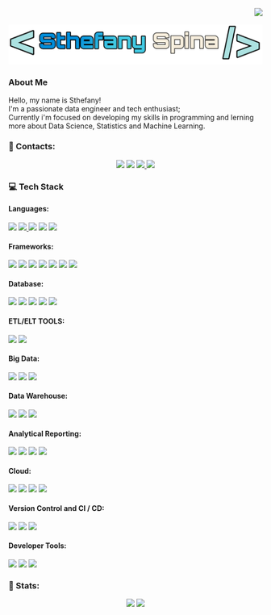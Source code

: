 <p align="right">
  <a href="https://visitorbadge.io/status?path=https%3A%2F%2Fgithub.com%2Fsthefanyspina"><img src="https://api.visitorbadge.io/api/visitors?path=https%3A%2F%2Fgithub.com%2Fsthefanyspina&style=for-the-badge&color=FFF9D0&logoColor=5AB2FF&logo=undefine"/></a>
</p>

<p align="center"><img src="https://github.com/sthefanyspina/sthefanyspina/blob/main/src/Picsart_24-05-15_14-48-19-560.png" width="600" /></p>

### About Me
<p>Hello, my name is Sthefany! </br>
I'm a passionate data engineer and tech enthusiast; </br>
Currently i'm focused on developing my skills in programming and lerning more about Data Science, Statistics and Machine Learning.<p/>

  
### 💬 Contacts:
<div align="center" >
<a href="https://www.linkedin.com/in/sthefany-spina-02bb11202" target="_blank"><img loading="lazy" src="https://img.shields.io/badge/linkedin-5AB2FF?style=for-the-badge&logoColor=FFF9D0&logo=linkedin"/></a> 
<a href = "mailto:sthefanyspina@gmail.com"><img loading="lazy" src="https://img.shields.io/badge/Gmail-5AB2FF?style=for-the-badge&logo=gmail&logoColor=FFF9D0" target="_blank"></a>
<a href="https://x.com/SSDataEng?t=K2PzUwo6HvP1jkxiXcIfyA&s=09/" target="blank"><img loading="lazy" src="https://img.shields.io/badge/X-5AB2FF?style=for-the-badge&logoColor=FFF9D0&logo=x"> </a>
<a href="https://sthefanys-tech.vercel.app/" target="blank"><img loading="lazy" src="https://img.shields.io/badge/Portfolio-FF5722?style=for-the-badge&logo=todoist&logoColor=white"> </a>
</div>

### 💻 Tech Stack
<h4>Languages:</h4>
<div>
  <a href="" target="_blank"><img loading="lazy" src="https://img.shields.io/badge/html5-%23E34F26.svg?style=for-the-badge&logo=html5&logoColor=white"></a> 
  <a href="" target="_blank"><img loading="lazy" src="https://img.shields.io/badge/css3-%231572B6.svg?style=for-the-badge&logo=css3&logoColor=white"> </a> 
  <a href="" target="_blank"><img loading="lazy" src="https://img.shields.io/badge/javascript-%23323330.svg?style=for-the-badge&logo=javascript&logoColor=%23F7DF1E"></a> 
  <a href="" target="_blank"><img loading="lazy" src="https://img.shields.io/badge/python-3670A0?style=for-the-badge&logo=python&logoColor=ffdd54"></a> 
  <a href="" target="_blank"><img loading="lazy" src="https://img.shields.io/badge/R-276DC3?style=for-the-badge&logo=r&logoColor=white"></a> 
</div>

<h4>Frameworks:</h4>
<div>
  <a href="" target="_blank"><img loading="lazy" src="https://img.shields.io/badge/Pandas-150458?logo=pandas&logoColor=fff"></a> 
  <a href="" target="_blank"><img loading="lazy" src="https://img.shields.io/badge/django-%23092E20.svg?style=for-the-badge&logo=django&logoColor=white"></a> 
  <a href="" target="_blank"><img loading="lazy" src="https://img.shields.io/badge/flask-%23000.svg?style=for-the-badge&logo=flask&logoColor=white"></a> 
  <a href="" target="_blank"><img loading="lazy" src="https://img.shields.io/badge/node.js-6DA55F?style=for-the-badge&logo=node.js&logoColor=white"></a> 
  <a href="" target="_blank"><img loading="lazy" src="https://custom-icon-badges.demolab.com/badge/Matplotlib-71D291?logo=matplotlib&logoColor=fff"></a>
  <a href="" target="_blank"><img loading="lazy" src="https://img.shields.io/badge/NumPy-4DABCF?logo=numpy&logoColor=fff"></a>
  <a href="" target="_blank"><img loading="lazy" src="https://img.shields.io/badge/-scikit--learn-%23F7931E?logo=scikit-learn&logoColor=white"></a>
</div>

<h4>Database:</h4>
<div>
  <a href="" target="_blank"><img loading="lazy" src="https://img.shields.io/badge/MySQL-00000F?style=for-the-badge&logo=mysql&logoColor=white"></a> 
  <a href="" target="_blank"><img loading="lazy" src="https://img.shields.io/badge/SQLite-000?style=for-the-badge&logo=sqlite&logoColor=07405E"></a> 
  <a href="" target="_blank"><img loading="lazy" src="https://img.shields.io/badge/PostgreSQL-000?style=for-the-badge&logo=postgresql"></a> 
  <a href="" target="_blank"><img loading="lazy" src="https://img.shields.io/badge/MongoDB-%234ea94b.svg?style=for-the-badge&logo=mongodb&logoColor=white"></a> 
  <a href="" target="_blank"><img loading="lazy" src="https://img.shields.io/badge/redis-%23DD0031.svg?style=for-the-badge&logo=redis&logoColor=white"></a>  
</div>

<h4>ETL/ELT TOOLS:</h4>
<div>
  <a href="" target="_blank"><img loading="lazy" src="https://img.shields.io/badge/Apache%20Airflow-017CEE?logo=apacheairflow&logoColor=fff&style=for-the-badge"></a>
  <a href="" target="_blank"><img loading="lazy" src="https://img.shields.io/badge/Databricks-FF3621?style=for-the-badge&logo=Databricks&logoColor=white"></a> 
</div>
    
<h4>Big Data:</h4>
<div>
  <a href="" target="_blank"><img loading="lazy" src="https://img.shields.io/badge/Apache%20Spark-E25A1C?logo=apachespark&logoColor=fff"></a>
  <a href="" target="_blank"><img loading="lazy" src="https://img.shields.io/badge/Apache%20Hadoop-66CCFF?style=for-the-badge&logo=apachehadoop&logoColor=black"></a>
  <a href="" target="_blank"><img loading="lazy" src="https://img.shields.io/badge/Apache%20Kafka-000?style=for-the-badge&logo=apachekafka"></a>
</div>

<h4>Data Warehouse:</h4>
<div>
    <a href="" target="_blank"><img loading="lazy" src="https://img.shields.io/badge/-Google Bard-886FBF?style=flat&logo=googlebard&logoColor=white"></a>
    <a href="" target="_blank"><img loading="lazy" src="https://img.shields.io/badge/-Amazon Redshift-8C4FFF?style=flat&logo=amazonredshift&logoColor=white"></a>
    <a href="" target="_blank"><img loading="lazy" src="https://img.shields.io/badge/Snowflake-29B5E8?logo=snowflake&logoColor=fff"></a>
</div>

<h4>Analytical Reporting:</h4>
<div>
  <a href="" target="_blank"><img loading="lazy" src="https://custom-icon-badges.demolab.com/badge/Power%20BI-F1C912?logo=power-bi&logoColor=fff"></a> 
  <a href="" target="_blank"><img loading="lazy" src="https://custom-icon-badges.demolab.com/badge/Tableau-0176D3?logo=tableau&logoColor=fff"></a> 
  <a href="" target="_blank"><img loading="lazy" src="https://img.shields.io/badge/Microsoft_Excel-217346?style=for-the-badge&logo=microsoft-excel&logoColor=white"></a>
  <a href="" target="_blank"><img loading="lazy" src="https://img.shields.io/badge/Looker-4285F4?logo=looker&logoColor=fff&style=for-the-badge"></a>
</div>

<h4>Cloud:</h4>
<div>
  <a href="" target="_blank"><img loading="lazy" src="https://img.shields.io/badge/AWS-000.svg?style=for-the-badge&logo=amazon-aws&logoColor=white"></a> 
  <a href="" target="_blank"><img loading="lazy" src="https://img.shields.io/badge/Azure-blue?style=for-the-badge&logo=microsoft%20azure&logoColor=blue&labelColor=FFFFFF&link=https%3A%2F%2Fimages.app.goo.gl%2FK7PN1jYJd57x4q7A8"></a> 
  <a href="" target="_blank"><img loading="lazy" src="https://img.shields.io/badge/GoogleCloud-%234285F4.svg?style=for-the-badge&logo=google-cloud&logoColor=white"></a> 
  <a href="" target="_blank"><img loading="lazy" src="https://img.shields.io/badge/vercel-%23000000.svg?style=for-the-badge&logo=vercel&logoColor=white"></a> 
</div>

<h4>Version Control and CI / CD:</h4>
  <div>
    <a href="" target="_blank"><img loading="lazy" src="https://img.shields.io/badge/GitHub_Actions-2088FF?logo=github-actions&logoColor=white"></a> 
    <a href="" target="_blank"><img loading="lazy" src="https://img.shields.io/badge/GitLab%20CI-FC6D26?logo=gitlab&logoColor=fff"></a> 
    <a href="" target="_blank"><img loading="lazy" src="https://img.shields.io/badge/GIT-E44C30?style=for-the-badge&logo=git&logoColor=white"></a> 
</div>

<h4>Developer Tools:</h4>
<div>
  <a href="" target="_blank"><img loading="lazy" src="https://img.shields.io/badge/Vscode-007ACC?style=for-the-badge&logo=visual-studio-code&logoColor=white"></a> 
  <a href="" target="_blank"><img loading="lazy" src="https://img.shields.io/badge/CodePen-white?&logo=codepen&logoColor=black"></a> 
  <a href="" target="_blank"><img loading="lazy" src="https://img.shields.io/badge/Docker-2496ED?logo=docker&logoColor=fff"></a> 
</div>



### 🔭 Stats:
<div align="center">
  <p align="center"><img src="https://github-readme-stats.vercel.app/api/?username=sthefanyspina&style=for-the-badge&title_color=5AB2FF&text_color=41444B&bg_color=#FFFFFF&border_color=121111&show_icons=true&icon_color=5AB2FF&rank_icon=github"/>
  <img src="https://github-readme-stats.vercel.app/api/top-langs/?username=sthefanyspina&style=for-the-badge&title_color=5AB2FF&text_color=41444B&bg_color=#FFFFFF&border_color=121111&show_icons=true&icon_color=5AB2FF&rank_icon=github"/></p>
</div>
